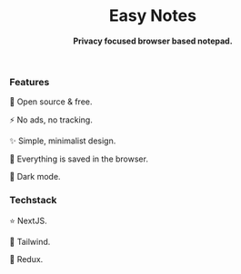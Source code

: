 <h1 align="center">Easy Notes</h1>
<p align="center"><b>Privacy focused browser based notepad.</b></p>

<br/>

### Features

💛 Open source & free.

⚡ No ads, no tracking.

✨ Simple, minimalist design.

📄 Everything is saved in the browser.

🌙 Dark mode.

### Techstack

⭐ NextJS.

🎨 Tailwind.

💪 Redux.
